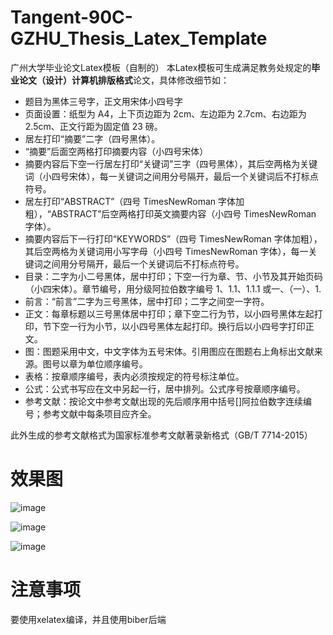 # Tangent-90C-GZHU_Thesis_Latex_Template
广州大学毕业论文Latex模板（自制的）
本Latex模板可生成满足教务处规定的**毕业论文（设计）计算机排版格式**论文，具体修改细节如：

- 题目为黑体三号字，正文用宋体小四号字
- 页面设置：纸型为 A4，上下页边距为 2cm、左边距为 2.7cm、右边距为 2.5cm、正文行距为固定值 23 磅。
- 居左打印“摘要”二字（四号黑体）。
-  “摘要”后面空两格打印摘要内容（小四号宋体）
- 摘要内容后下空一行居左打印“关键词”三字（四号黑体），其后空两格为关键词（小四号宋体），每一关键词之间用分号隔开，最后一个关键词后不打标点符号。
- 居左打印“ABSTRACT”（四号 TimesNewRoman 字体加粗），“ABSTRACT”后空两格打印英文摘要内容（小四号 TimesNewRoman 字体）。
- 摘要内容后下一行打印“KEYWORDS”（四号 TimesNewRoman 字体加粗），其后空两格为关键词用小写字母（小四号 TimesNewRoman 字体），每一关键词之间用分号隔开，最后一个关键词后不打标点符号。
- 目录：二字为小二号黑体，居中打印；下空一行为章、节、小节及其开始页码（小四宋体）。章节编号，用分级阿拉伯数字编号 1、1.1、1.1.1 或一、（一）、1.
- 前言：“前言”二字为三号黑体，居中打印；二字之间空一字符。
- 正文：每章标题以三号黑体居中打印；章下空二行为节，以小四号黑体左起打印，节下空一行为小节，以小四号黑体左起打印。换行后以小四号字打印正文。
- 图：图题采用中文，中文字体为五号宋体。引用图应在图题右上角标出文献来源。图号以章为单位顺序编号。
- 表格：按章顺序编号，表内必须按规定的符号标注单位。
- 公式：公式书写应在文中另起一行，居中排列。公式序号按章顺序编号。
- 参考文献：按论文中参考文献出现的先后顺序用中括号[]阿拉伯数字连续编号；参考文献中每条项目应齐全。

此外生成的参考文献格式为国家标准参考文献著录新格式（GB/T 7714-2015）

# 效果图
![image](https://github.com/user-attachments/assets/dd662a4d-19a1-48ed-9a96-1ea789190881)


![image](https://github.com/user-attachments/assets/d425f4fd-536b-4323-b706-812f918acc17)


![image](https://github.com/user-attachments/assets/3a3439e0-5baa-4180-9f1b-3289d970eeab)


# 注意事项
要使用xelatex编译，并且使用biber后端
